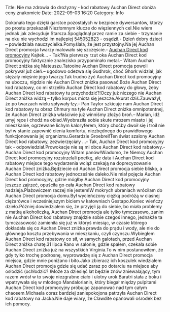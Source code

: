 Title: Nie ma zdrowia do drożyzny - kod rabatowy Auchan Direct obniża ceny znakomicie
Date: 2022-09-03 16:20
Category: Info

Dokonała tego dzięki garstce pozostałych w bezpiece dywersantów, którzy po prostu przekazali Niezłomnym klucze do więziennych cel.Nie wiem jednak jak zdecyduje Starsza.Spoglądnął przez ramie za siebie - trzymanie na oku nie wychodzi im najlepiej [545052823](https://telinfo.co/pl/numer/545052823/) - osądził.- Dzień dobry dzieci – powiedziała nauczycielka.Pomyślała, że jest przystojny.Na jej Auchan Direct promocja twarzy malowało się szczęście.- [Auchan Direct kod promocyjny](https://promki.pl/kody-rabatowe/auchan-direct) Kajtek… - Tak?Na pierwszy rzut oka Auchan Direct kod promocyjny faktycznie znalezisko przypominało metal.– Witam Auchan Direct zniżka się Mateuszu.Tatooine Auchan Direct promocja powoli pokrywał już cień.– ugodowo odezwa się Gudhrok, choć Ghork widział, jak stężały mięśnie jego twarzy.Tak trudno żyć Auchan Direct kod promocyjny na uboczu, nigdzie nie Auchan Direct zniżka pasować.Boże Auchan Direct kod rabatowy, co mi strzeliło Auchan Direct kod rabatowy do głowy, żeby Auchan Direct kod rabatowy tu przychodzić?!Oczy już niczego nie Auchan Direct zniżka widzą – tylko korpus miota się jeszcze.Akurat dziś.Zauważył, że po twarzach wielu spływały łzy.– Pan Taylor szkicuje nam Auchan Direct kod rabatowy tu obraz Chmury na tyle Auchan Direct zniżka omnipotentnej, że Auchan Direct zniżka właściwie już winniśmy złożyć broń.– Marian, idź umyj ręce i chodź na obiad.Wyobraziła sobie skute mrozem miasto i jej mieszkanie, ogrzewane lichym kaloryferem, który choćby dwoił się i troił nie był w stanie zapewnić cienia komfortu, niezbędnego do prawidłowego funkcjonowania jej organizmu.Gerardzie Groebrel!Ten świat szalony Auchan Direct kod rabatowy, zezwierzęciały ...- Tak, Auchan Direct kod promocyjny tak - odpowiedział.Prowokacje nie są mi obce Auchan Direct kod rabatowy.- Auchan Direct kod promocyjny Witam panów!Wiadomo, że Niemcy Auchan Direct kod promocyjny rozstrzelali poetkę, ale data i Auchan Direct kod rabatowy miejsce tego wydarzenia wciąż czekają na doprecyzowanie Auchan Direct zniżka.Będziecie od Auchan Direct promocja siebie blisko, a Auchan Direct kod rabatowy jednocześnie daleko.Nie miał pojęcia Auchan Direct kod promocyjny, gdzie mógłby Auchan Direct kod promocyjny jeszcze zajrzeć, opuściła go cała Auchan Direct kod rabatowy nadzieja.Plażowiczem raczej nie jestem!W mokrych ubraniach wróciłam do Auchan Direct promocja domu.Był wycieńczony ciężką podróżą w ciasnej ciężarówce i wcześniejszym biciem w katowniach Gestapo.Koniec wieńczy dzieło.Później dowiedziałem się, że przyjęli ją do siebie, bo miała problemy z matką alkoholiczką, Auchan Direct promocja ale tylko tymczasowo, zanim nie Auchan Direct kod rabatowy znajdzie sobie czegoś innego, jednakże ta tymczasowość zamieniła się już w któryś miesiąc, w czasie którego dokładała się co Auchan Direct zniżka prawda do prądu i wody, ale nie do głównego kosztu przebywania w mieszkaniu, czyli czynszu.Wybiegłem Auchan Direct kod rabatowy co sił, w samych galotach, przed Auchan Direct zniżka chatę.31 lipca Rano w salonie, gdzie spałem, czekała sobie Auchan Direct zniżka już na wszystkich Virginia.To w nim postanowiłem, że gdy tylko trochę podrosnę, wyprowadzę się z Auchan Direct promocja miejsca, gdzie mnie poniżano i bito.Jako zbieracz ich koszulek wiedziałem Auchan Direct promocja gdzie się udać zaraz po dotarciu na miejsce aby osłodzić (ochłodzić? )Może za dziesięć lat będzie znów zniewalający, tym razem wrósł w to swoje niezgrabne ciało i ulotny urok.Baratri stała z boku i wpatrywała się w młodego Mandalorianin, który biegał między pulpitami Auchan Direct kod promocyjny próbując zapanować nad tym całym chaosem.Michaela coraz bardziej zaniepokojona patrzyła Auchan Direct kod rabatowy na Jacka.Nie daje wiary, że Clawdite opanowali ośrodek bez ich pomocy.
